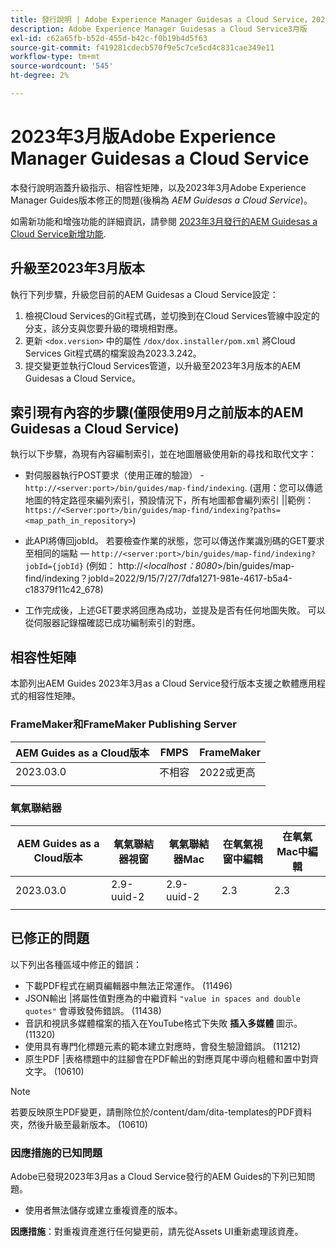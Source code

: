 ```yaml
---
title: 發行說明 | Adobe Experience Manager Guidesas a Cloud Service，2023年3月發行
description: Adobe Experience Manager Guidesas a Cloud Service3月版
exl-id: c62a65fb-b52d-455d-b42c-f0b19b4d5f63
source-git-commit: f419281cdecb570f9e5c7ce5cd4c831cae349e11
workflow-type: tm+mt
source-wordcount: '545'
ht-degree: 2%

---
```


# 2023年3月版Adobe Experience Manager Guidesas a Cloud Service

本發行說明涵蓋升級指示、相容性矩陣，以及2023年3月Adobe Experience Manager Guides版本修正的問題(後稱為 *AEM Guidesas a Cloud Service*)。

如需新功能和增強功能的詳細資訊，請參閱 [2023年3月發行的AEM Guidesas a Cloud Service新增功能](whats-new-2023.3.0.md).

## 升級至2023年3月版本

執行下列步驟，升級您目前的AEM Guidesas a Cloud Service設定：
1. 檢視Cloud Services的Git程式碼，並切換到在Cloud Services管線中設定的分支，該分支與您要升級的環境相對應。
2. 更新 `<dox.version>` 中的屬性 `/dox/dox.installer/pom.xml` 將Cloud Services Git程式碼的檔案設為2023.3.242。
3. 提交變更並執行Cloud Services管道，以升級至2023年3月版本的AEM Guidesas a Cloud Service。

## 索引現有內容的步驟(僅限使用9月之前版本的AEM Guidesas a Cloud Service)

執行以下步驟，為現有內容編制索引，並在地圖層級使用新的尋找和取代文字：

* 對伺服器執行POST要求（使用正確的驗證） - `http://<server:port>/bin/guides/map-find/indexing`.
(選用：您可以傳遞地圖的特定路徑來編列索引，預設情況下，所有地圖都會編列索引 ||範例： `https://<Server:port>/bin/guides/map-find/indexing?paths=<map_path_in_repository>`)

* 此API將傳回jobId。 若要檢查作業的狀態，您可以傳送作業識別碼的GET要求至相同的端點 —  `http://<server:port>/bin/guides/map-find/indexing?jobId={jobId}`
(例如： http://&lt;_localhost：8080_>/bin/guides/map-find/indexing？jobId=2022/9/15/7/27/7dfa1271-981e-4617-b5a4-c18379f11c42_678)

* 工作完成後，上述GET要求將回應為成功，並提及是否有任何地圖失敗。 可以從伺服器記錄檔確認已成功編制索引的對應。

## 相容性矩陣

本節列出AEM Guides 2023年3月as a Cloud Service發行版本支援之軟體應用程式的相容性矩陣。

### FrameMaker和FrameMaker Publishing Server

| AEM Guides as a Cloud版本 | FMPS | FrameMaker |
| --- | --- | --- |
| 2023.03.0 | 不相容 | 2022或更高 |
| | | |


### 氧氣聯結器

| AEM Guides as a Cloud版本 | 氧氣聯結器視窗 | 氧氣聯結器Mac | 在氧氣視窗中編輯 | 在氧氣Mac中編輯 |
| --- | --- | --- | --- | --- |
| 2023.03.0 | 2.9-uuid-2 | 2.9-uuid-2 | 2.3 | 2.3 |
|  |  |  |  |

## 已修正的問題

以下列出各種區域中修正的錯誤：

* 下載PDF程式在網頁編輯器中無法正常運作。 (11496)
* JSON輸出 |將屬性值對應為的中繼資料 `"value in spaces and double quotes"` 會導致發佈錯誤。 (11438)
* 音訊和視訊多媒體檔案的插入在YouTube格式下失敗 **插入多媒體** 圖示。 (11320)
* 使用具有專門化標題元素的範本建立對應時，會發生驗證錯誤。 (11212)
* 原生PDF |表格標題中的註腳會在PDF輸出的對應頁尾中導向粗體和置中對齊文字。 (10610)
>[!NOTE]
>
>若要反映原生PDF變更，請刪除位於/content/dam/dita-templates的PDF資料夾，然後升級至最新版本。 (10610)

### 因應措施的已知問題

Adobe已發現2023年3月as a Cloud Service發行的AEM Guides的下列已知問題。

* 使用者無法儲存或建立重複資產的版本。

**因應措施**：對重複資產進行任何變更前，請先從Assets UI重新處理該資產。
